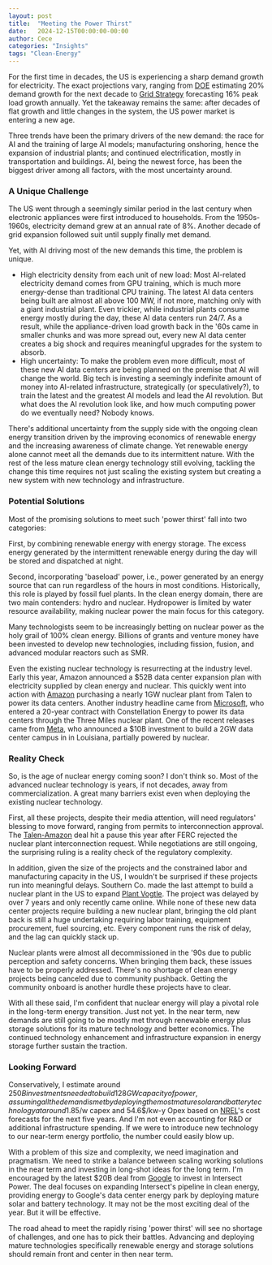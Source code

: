 ```yaml
---
layout: post
title:  "Meeting the Power Thirst"
date:   2024-12-15T00:00:00-00:00
author: Cece
categories: "Insights"
tags: "Clean-Energy"
---
```


For the first time in decades, the US is experiencing a sharp demand growth for electricity. The exact projections vary, ranging from [DOE](https://www.energy.gov/policy/articles/clean-energy-resources-meet-data-center-electricity-demand) estimating 20% demand growth for the next decade to [Grid Strategy](https://gridstrategiesllc.com/wp-content/uploads/National-Load-Growth-Report-2024.pdf) forecasting 16% peak load growth annually. Yet the takeaway remains the same: after decades of flat growth and little changes in the system, the US power market is entering a new age.

Three trends have been the primary drivers of the new demand: the race for AI and the training of large AI models; manufacturing onshoring, hence the expansion of industrial plants; and continued electrification, mostly in transportation and buildings. AI, being the newest force, has been the biggest driver among all factors, with the most uncertainty around.

### A Unique Challenge

The US went through a seemingly similar period in the last century when electronic appliances were first introduced to households. From the 1950s-1960s, electricity demand grew at an annual rate of 8%. Another decade of grid expansion followed suit until supply finally met demand.

Yet, with AI driving most of the new demands this time, the problem is unique.

- High electricity density from each unit of new load: Most AI-related electricity demand comes from GPU training, which is much more energy-dense than traditional CPU training. The latest AI data centers being built are almost all above 100 MW, if not more, matching only with a giant industrial plant. Even trickier, while industrial plants consume energy mostly during the day, these AI data centers run 24/7. As a result, while the appliance-driven load growth back in the '60s came in smaller chunks and was more spread out, every new AI data center creates a big shock and requires meaningful upgrades for the system to absorb.
- High uncertainty: To make the problem even more difficult, most of these new AI data centers are being planned on the premise that AI will change the world. Big tech is investing a seemingly indefinite amount of money into AI-related infrastructure, strategically (or speculatively?), to train the latest and the greatest AI models and lead the AI revolution. But what does the AI revolution look like, and how much computing power do we eventually need? Nobody knows.

There's additional uncertainty from the supply side with the ongoing clean energy transition driven by the improving economics of renewable energy and the increasing awareness of climate change. Yet renewable energy alone cannot meet all the demands due to its intermittent nature. With the rest of the less mature clean energy technology still evolving, tackling the change this time requires not just scaling the existing system but creating a new system with new technology and infrastructure.

### Potential Solutions

Most of the promising solutions to meet such 'power thirst' fall into two categories:

First, by combining renewable energy with energy storage. The excess energy generated by the intermittent renewable energy during the day will be stored and dispatched at night.

Second, incorporating 'baseload' power, i.e., power generated by an energy source that can run regardless of the hours in most conditions. Historically, this role is played by fossil fuel plants. In the clean energy domain, there are two main contenders: hydro and nuclear. Hydropower is limited by water resource availability, making nuclear power the main focus for this category.

Many technologists seem to be increasingly betting on nuclear power as the holy grail of 100% clean energy. Billions of grants and venture money have been invested to develop new technologies, including fission, fusion, and advanced modular reactors such as SMR. 

Even the existing nuclear technology is resurrecting at the industry level. Early this year, Amazon announced a $52B data center expansion plan with electricity supplied by clean energy and nuclear. This quickly went into action with [Amazon](https://www.ans.org/news/article-5842/amazon-buys-nuclearpowered-data-center-from-talen/) purchasing a nearly 1GW nuclear plant from Talen to power its data centers. Another industry headline came from [Microsoft](https://www.npr.org/2024/09/20/nx-s1-5120581/three-mile-island-nuclear-power-plant-microsoft-ai), who entered a 20-year contract with Constellation Energy to power its data centers through the Three Miles nuclear plant. One of the recent releases came from [Meta](https://www.turnerconstruction.com/insights/meta-to-invest-more-than-10-billion-in-louisiana-data-center-campus), who announced a $10B investment to build a 2GW data center campus in in Louisiana, partially powered by nuclear.

### **Reality Check**

So, is the age of nuclear energy coming soon? I don't think so. Most of the advanced nuclear technology is years, if not decades, away from commercialization. A great many barriers exist even when deploying the existing nuclear technology.

First, all these projects, despite their media attention, will need regulators' blessing to move forward, ranging from permits to interconnection approval. The [Talen-Amazon](https://www.ans.org/news/article-6534/ferc-rejects-interconnection-deal-for-talenamazon-data-centers/) deal hit a pause this year after FERC rejected the nuclear plant interconnection request. While negotiations are still ongoing, the surprising ruling is a reality check of the regulatory complexity.

In addition, given the size of the projects and the constrained labor and manufacturing capacity in the US, I wouldn't be surprised if these projects run into meaningful delays. Southern Co. made the last attempt to build a nuclear plant in the US to expand [Plant Vogtle](https://www.eenews.net/articles/after-vogtle-whats-next-for-nuclear/). The project was delayed by over 7 years and only recently came online. While none of these new data center projects require building a new nuclear plant, bringing the old plant back is still a huge undertaking requiring labor training, equipment procurement, fuel sourcing, etc. Every component runs the risk of delay, and the lag can quickly stack up.

Nuclear plants were almost all decommissioned in the '90s due to public perception and safety concerns. When bringing them back, these issues have to be properly addressed. There's no shortage of clean energy projects being canceled due to community pushback. Getting the community onboard is another hurdle these projects have to clear.

With all these said, I'm confident that nuclear energy will play a pivotal role in the long-term energy transition. Just not yet. In the near term, new demands are still going to be mostly met through renewable energy plus storage solutions for its mature technology and better economics. The continued technology enhancement and infrastructure expansion in energy storage further sustain the traction.

### **Looking Forward**

Conservatively, I estimate around $250B investments needed to build 128GW capacity of power, assuming all the demand is met by deploying the most mature solar and battery technology at around 1.85$/w capex and 54.6$/kw-y Opex based on [NREL](https://atb.nrel.gov/electricity/2024/utility-scale_pv-plus-battery)'s cost forecasts for the next five years. And I'm not even accounting for R&D or additional infrastructure spending. If we were to introduce new technology to our near-term energy portfolio, the number could easily blow up.

With a problem of this size and complexity, we need imagination and pragmatism. We need to strike a balance between scaling working solutions in the near term and investing in long-shot ideas for the long term. I'm encouraged by the latest $20B deal from [Google](https://www.intersectpower.com/intersect-power-forms-strategic-partnership-with-google-and-tpg-rise-climate-to-co-locate-data-center-load-and-clean-power-generation/) to invest in Intersect Power. The deal focuses on expanding Intersect's pipeline in clean energy, providing energy to Google's data center energy park by deploying mature solar and battery technology. It may not be the most exciting deal of the year. But it will be effective.

The road ahead to meet the rapidly rising 'power thirst' will see no shortage of challenges, and one has to pick their battles. Advancing and deploying mature technologies specifically renewable energy and storage solutions should remain front and center in then near term.